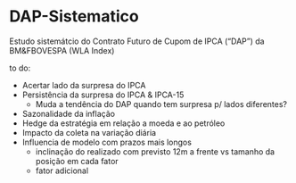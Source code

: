 # DAP-Sistematico

Estudo sistemátcio do Contrato Futuro de Cupom de IPCA (“DAP”) da BM&FBOVESPA (WLA Index)

to do:
- Acertar lado da surpresa do IPCA
- Persistência da surpresa do IPCA & IPCA-15
  - Muda a tendência do DAP quando tem surpresa p/ lados diferentes?
- Sazonalidade da inflação
- Hedge da estratégia em relação a moeda e ao petróleo
- Impacto da coleta na variação diária
- Influencia de modelo com prazos mais longos
  - inclinação do realizado com previsto 12m a frente vs tamanho da posição em cada fator
  - fator adicional

